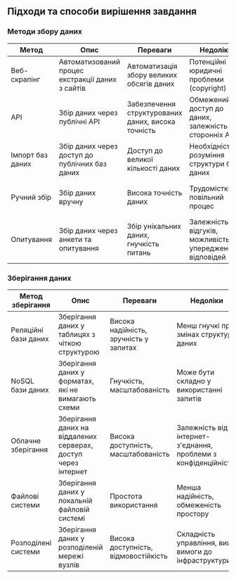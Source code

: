 ## Підходи та способи вирішення завдання

### Методи збору даних

| Метод | Опис | Переваги | Недоліки | Посилання |
|---|---|---|---|---|
| Веб-скрапінг | Автоматизований процес екстракції даних з сайтів | Автоматизація збору великих обсягів даних | Потенційні юридичні проблеми (copyright) | [Веб-скрапінг](https://apix-drive.com/ua/blog/ecommerce/web-scraping) |
| API | Збір даних через публічні API | Забезпечення структурованих даних, висока точність | Обмежений доступ до даних, залежність від сторонніх API | [API](https://corefy.com/uk/glossary/api) |
| Імпорт баз даних | Збір даних через доступ до публічних баз даних | Доступ до великої кількості даних | Необхідність розуміння структури бази даних | [Робота з базами даних](https://www.kaggle.com/datasets) |
| Ручний збір | Збір даних вручну | Висока точність даних | Трудомісткість, повільний процес | [Методи ручного збору даних](http://campusradio.univ.kiev.ua/wp-content/uploads/%D0%9C%D0%B5%D1%82%D0%BE%D0%B4%D0%B8-%D0%B7%D0%B1%D0%BE%D1%80%D1%83-%D1%96%D0%BD%D1%84%D0%BE%D1%80%D0%BC%D0%B0%D1%86%D1%96%D1%97.pdf) |
| Опитування | Збір даних через анкети та опитування | Збір унікальних даних, гнучкість питань | Залежність від відгуків, можливість упередженості відповідей | [Створення опитувань](https://laba.ua/blog/3931-8-servisiv-dlya-opytuvan-ta-zboru-danyh) |

### Зберігання даних

| Метод зберігання | Опис | Переваги | Недоліки |
|---|---|---|---|
| Реляційні бази даних| Зберігання даних у таблицях з чіткою структурою | Висока надійність, зручність у запитах | Менш гнучкі при змінах структури даних |
| NoSQL бази даних | Зберігання даних у форматах, які не вимагають схеми | Гнучкість, масштабованість | Може бути складно у використанні запитів |
| Облачне зберігання | Зберігання даних на віддалених серверах, доступ через інтернет | Висока доступність, масштабованість | Залежність від інтернет-з'єднання, проблеми з конфіденційністю |
| Файлові системи | Зберігання даних у локальній файловій системі | Простота використання | Менша надійність, обмеженість простору |
| Розподілені системи | Зберігання даних у розподіленій мережі вузлів | Висока доступність, відмовостійкість | Складність управління, вищі вимоги до інфраструктури |
